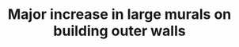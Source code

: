 ---
pid: ch275
title: Major increase in large murals on building outer walls
location_transcription: 
coordinates: "[-75.164476643537, 39.952483994748]"
zipcode: '20817'
gen_neighborhood: 
neighborhood: 
outside_phl: 'Bethesda MD '
age: '80'
age_range: 70+
instagram: 
image_file_name: ch_275.jpg
proposal_transcription: Illustrating an urban mixture and urban culture greatly expanded
  from years ago -
topic: 
topic_summary: 0, 0
type: 2D,Mural
keywords_other: 
credit: Hal
image_labels: 
twitter: 
facebook: 
permalink: "/monuments/ch275/"
layout: item-page
---